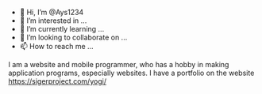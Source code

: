 - 👋 Hi, I’m @Ays1234
- 👀 I’m interested in ...
- 🌱 I’m currently learning ...
- 💞️ I’m looking to collaborate on ...
- 📫 How to reach me ...

I am a website and mobile programmer, who has a hobby in making application programs, especially websites. I have a portfolio on the website https://sigerproject.com/yogi/

<!---
Ays1234/Ays1234 is a ✨ special ✨ repository because its `README.md` (this file) appears on your GitHub profile.
You can click the Preview link to take a look at your changes.
--->
